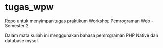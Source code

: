 # tugas_wpw

Repo untuk menyimpan tugas praktikum Workshop Pemrograman Web - Semester 2

Dalam mata kuliah ini menggunakan bahasa pemrograman PHP Native dan database mysql 
